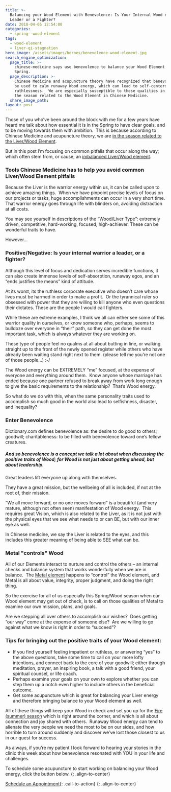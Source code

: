```yaml
---
title: >-
  Balancing your Wood Element with Benevolence: Is Your Internal Wood energy a
  Leader or a Fighter?
date: 2018-04-05 12:54:00
categories:
  - spring--wood-element
tags:
  - wood-element
  - liver-qi-stagnation
hero_image: /assets/images/heroes/benevolence-wood-element.jpg
search_engine_optimization:
  page_title: >-
    chinese-medicine says use benevolence to balance your Wood Element this
    Spring.
  page_description: >-
    Chinese Medicine and acupuncture theory have recognized that benevolence can
    be used to calm runaway Wood energy, which can lead to self-centerdness and
    ruthlessness.  We are especially susceptible to these qualities in Spring,
    the season related to the Wood Element in Chinese Medicine.
  share_image_path:
layout: post
---
```


Those of you who’ve been around the block with me for a few years have heard me talk about how essential it is in the Spring to have clear goals, and to be moving towards them with ambition.&nbsp; This is because according to Chinese Medicine and acupuncture theory, we are [in the season related to the Liver/Wood Element](/2018/03/15/ready-set-wood-season-tips-for-staying-balanced-in-spring/).

But in this post I’m focusing on common pitfalls that occur along the way; which often stem from, or cause, an [imbalanced Liver/Wood element](/2018/03/10/wood-element-spring-acupuncture-theory-video-tips-to-keep-your-wood-element-balanced-as-we-head-into-spring/).

### Tools Chinese Medicine has to help you avoid common Liver/Wood Element pitfalls

Because the Liver is the warrior energy within us, it can be called upon to achieve amazing things.&nbsp; When we have pinpoint precise levels of focus on our projects or tasks, huge accomplishments can occur in a very short time. That warrior energy goes through life with blinders on, avoiding distraction at all costs.

You may see yourself in descriptions of the “Wood/Liver Type”: extremely driven, competitive, hard-working, focused, high-achiever. These can be wonderful traits to have.

However…

### Positive/Negative: Is your internal warrior a leader, or a fighter?

Although this level of focus and dedication serves incredible functions, it can also create immense levels of self-absorption, runaway egos, and an “ends justifies the means” kind of attitude.&nbsp;

At its worst, its the ruthless corporate executive who doesn’t care whose lives must be harmed in order to make a profit.&nbsp; Or the tyrannical ruler so obsessed with power that they are willing to kill anyone who even questions their dictates. These are the people I would call fighters.

While these are extreme examples, I think we all can either see some of this warrior quality in ourselves, or know someone who, perhaps, seems to bulldoze over everyone in “their” path, so they can get done the most important task, which is always whatever they are working on.

These type of people feel no qualms at all about butting in line, or walking straight up to the front of the newly opened register while others who have already been waiting stand right next to them. (please tell me you’re not one of those people…) :-/&nbsp;

The Wood energy can be EXTREMELY “me” focused, at the expense of everyone and everything around them.&nbsp; Know anyone whose marriage has ended because one partner refused to break away from work long enough to give the basic requirements to the relationship?&nbsp; That’s Wood energy.

So what do we do with this, when the same personality traits used to accomplish so much good in the world also lead to selfishness, disaster, and inequality?

### Enter Benevolence

Dictionary.com defines benevolence as: the desire to do good to others; goodwill; charitableness: to be filled with benevolence toward one’s fellow creatures.

##### And so benevolence is a concept we talk a lot about when discussing the positive traits of Wood; for Wood is not just about getting ahead, but about leadership.&nbsp;

Great leaders lift everyone up along with themselves.&nbsp;

They have a great mission, but the wellbeing of all is included, if not at the root of, their mission.&nbsp;

“We all move forward, or no one moves forward” is a beautiful (and very mature, although not often seen) manifestation of Wood energy.&nbsp; This requires great Vision, which is also related to the Liver, as it is not just with the physical eyes that we see what needs to or can BE, but with our inner eye as well.

In Chinese medicine, we say the Liver is related to the eyes, and this includes this greater meaning of being able to SEE what can be.

### Metal "controls" Wood

All of our Elements interact to nurture and control the others – an internal checks and balance system that works wonderfully when we are in balance.&nbsp; The [Metal element](/2016/11/05/metal-learn-about-letting-go-but-that-value-still-remains/) happens to “control” the Wood element, and Metal is all about value, integrity, proper judgment, and doing the right thing.

So the exercise for all of us especially this Spring/Wood season when our Wood element may get out of check, is to call on those qualities of Metal to examine our own mission, plans, and goals.&nbsp;

Are we stepping all over others to accomplish our wishes?&nbsp; Does getting “our way” come at the expense of someone else?&nbsp; Are we willing to go against what we know is right in order to “succeed”?

### Tips for bringing out the positive traits of your Wood element:

* If you find yourself feeling impatient or ruthless, or answering “yes” to the above questions, take some time to call on your more lofty intentions, and connect back to the core of your goodwill; either through meditation, prayer, an inspiring book, a talk with a good friend, your spiritual counsel, or life coach.
* Perhaps examine your goals on your own to explore whether you can step them up a notch even higher to include others in the beneficial outcome.
* Get some acupuncture which is great for balancing your Liver energy and therefore bringing balance to your Wood element as well.

All of these things will keep your Wood in check and set you up for the [Fire (summer) season](/2017/06/19/out-of-the-wood-and-into-the-fire-more-tips-for-keeping-your-fire-element-balanced-this-summer/) which is right around the corner, and which is all about connection and joy shared with others.&nbsp; Runaway Wood energy can tend to alienate the very people we need the most to be on our sides, and how horrible to turn around suddenly and discover we’ve lost those closest to us in our quest for success.

As always, if you’re my patient I look forward to hearing your stories in the clinic this week about how benevolence resonated with YOU in your life and challenges.

To schedule some acupuncture to start working on balancing your Wood energy, click the button below.
{: .align-to-center}

[Schedule an Appointment](/make-an-appointment/ "Online Acupuncture Scheduling"){: .call-to-action}
{: .align-to-center}